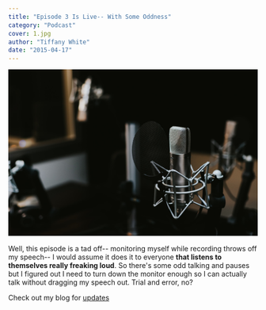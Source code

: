 ```yaml
---
title: "Episode 3 Is Live-- With Some Oddness"
category: "Podcast"
cover: 1.jpg
author: "Tiffany White"
date: "2015-04-17"
---
```


![](1.jpg)

Well, this episode is a tad off-- monitoring myself while recording throws off my speech-- I would assume it does it to everyone **that listens to themselves really freaking loud**. So there's some odd talking and pauses but I figured out I need to turn down the monitor enough so I can actually talk without dragging my speech out. Trial and error, no?

Check out my blog for [updates](https://tiffanywhite.dev)
